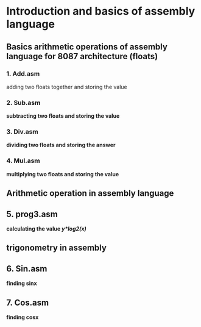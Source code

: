 # Introduction and basics of assembly language

## Basics arithmetic operations of assembly language for 8087 architecture (floats)
### 1. Add.asm
adding two floats together and storing the value

### 2. Sub.asm
**subtracting two floats and storing the value**

### 3. Div.asm
**dividing two floats and storing the answer**

### 4. Mul.asm
**multiplying two floats and storing the value**

## Arithmetic operation in assembly language

## 5. prog3.asm
**calculating the value _y*log2(x)_**

## trigonometry in assembly

## 6. Sin.asm
**finding sinx**

## 7. Cos.asm
**finding cosx**


